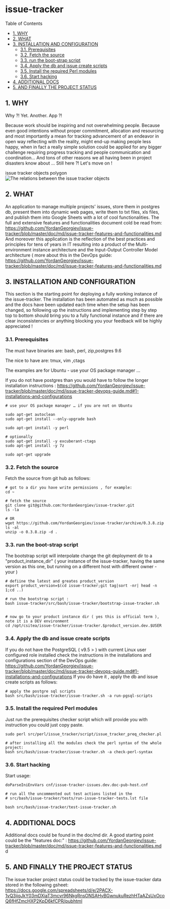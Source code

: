 #  issue-tracker


Table of Contents

  * [1. WHY](#1-why)
  * [2. WHAT ](#2-what-)
  * [3. INSTALLATION AND CONFIGURATION](#3-installation-and-configuration)
    * [3.1. Prerequisites](#31-prerequisites)
    * [3.2. Fetch the source](#32-fetch-the-source)
    * [3.3. run the boot-strap script](#33-run-the-boot-strap-script)
    * [3.4. Apply the db and issue create scripts](#34-apply-the-db-and-issue-create-scripts)
    * [3.5. Install the required Perl modules](#35-install-the-required-perl-modules)
    * [3.6. Start hacking](#36-start-hacking)
  * [4. ADDITIONAL DOCS](#4-additional-docs)
  * [5. AND FINALLY THE PROJECT STATUS](#5-and-finally-the-project-status)


    

## 1. WHY
Why ?! Yet.  Another. App ?!

Because work should be inspiring and not overwhelming people. 
Because even good intentions without proper commitment, allocation and resourcing and most importantly a mean for tracking advancement of an endeavor in open way reflecting with the reality, might end-up making people less happy, when in fact a really simple solution could be applied for any bigger challenge requiring progress tracking and people communication and coordination... And tons of other reasons we all having been in project disasters know about ... Still here ?! Let's move on !


issue tracker objects polygon 
![The relations between the issue tracker objects ](https://raw.githubusercontent.com/YordanGeorgiev/issue-tracker/dev/doc/img/readme/what-is-is.png)    

## 2. WHAT 
An application to manage multiple projects' issues, store them in postgres db, present them into dynamic web pages, write them to txt files, xls files, and publish them into Google Sheets with a lot of cool functionalities. 
The full and extensive features and functionalities document cold be read from:
https://github.com/YordanGeorgiev/issue-tracker/blob/master/doc/md/issue-tracker-features-and-functionalities.md
And moreover this application is the reflection of the best practices and principles for tens of years in IT resulting into a product of the Multi-environment instance architecture and the Input-Output Controller Model architecture ( more about this in the DevOps guide:
https://github.com/YordanGeorgiev/issue-tracker/blob/master/doc/md/issue-tracker-features-and-functionalities.md

    

## 3. INSTALLATION AND CONFIGURATION
This section is the starting point for deploying a fully working instance of the issue-tracker. The installation has been automated as much as possible and the docs have been updated each time when the setup has been changed, so following up the instructions and implementing step by step top to bottom should bring you to a fully functional instance and if there are clear inconsistencies or anything blocking you your feedback will be highly appreciated !

    

### 3.1. Prerequisites
The must have binaries are:
 bash, perl, zip,postgres 9.6

The nice to have are:
 tmux, vim ,ctags

The examples are for Ubuntu - use your OS package manager …

If you do not have postgres than you would have to follow the longer installation instructions :
https://github.com/YordanGeorgiev/issue-tracker/blob/master/doc/md/issue-tracker-devops-guide.md#1-installations-and-configurations

    # use your OS package manager … if you are not on Ubuntu 
    
    sudo apt-get autoclean
    sudo apt-get install --only-upgrade bash
    
    sudo apt-get install -y perl
    
    # optionally 
    sudo apt-get install -y excuberant-ctags
    sudo apt-get install -y 7z
    
    sudo apt-get upgrade

### 3.2. Fetch the source
Fetch the source from git hub as follows:

    # got to a dir you have write permissions , for example:
    cd ~ 
    
    # fetch the source
    git clone git@github.com:YordanGeorgiev/issue-tracker.git
    ls -la 
    
    # OR 
    wget https://github.com/YordanGeorgiev/issue-tracker/archive/0.3.8.zip
    ls -al
    unzip -o 0.3.8.zip -d .

### 3.3. run the boot-strap script
The bootstrap script will interpolate change the git deployment dir to a "product_instance_dir" ( your instance of the issue-tracker, having the same version as this one, but running on a different host with different owner - your )

    # defiine the latest and greates product_version
    export product_version=$(cd issue-tracker;git tag|sort -nr| head -n 1;cd ..)
    
    # run the bootstrap script : 
    bash issue-tracker/src/bash/issue-tracker/bootstrap-issue-tracker.sh
    
    
    # now go to your product instance dir ( yes this is official term ), note it is a DEV environment
    cd /opt/csitea/issue-tracker/issue-tracker.$product_version.dev.$USER
    

### 3.4. Apply the db and issue create scripts
If you do not have the PostgreSQL ( v9.5 &gt; ) with current Linux user configured role installed check the instructions in the installations and configurations section of the DevOps guide:
https://github.com/YordanGeorgiev/issue-tracker/blob/master/doc/md/issue-tracker-devops-guide.md#1-installations-and-configurations
If you do have it , apply the db and issue create scripts as follows:

    # apply the postgre sql scripts
    bash src/bash/issue-tracker/issue-tracker.sh -a run-pgsql-scripts

### 3.5. Install the required Perl modules
Just run the prerequisites checker script which will provide you with instruction you could just copy paste.

    sudo perl src/perl/issue_tracker/script/issue_tracker_preq_checker.pl
    
    # after installing all the modules check the perl syntax of the whole project:
    bash src/bash/issue-tracker/issue-tracker.sh -a check-perl-syntax

### 3.6. Start hacking
Start usage:

    doParseIniEnvVars cnf/issue-tracker-issues.dev.doc-pub-host.cnf
    
    # run all the uncommented out test actions listed in the 
    # src/bash/issue-tracker/tests/run-issue-tracker-tests.lst file
    
    bash src/bash/issue-tracker/test-issue-tracker.sh

## 4. ADDITIONAL DOCS
Additional docs could be found in the doc/md dir. 
A good starting point could be the "features doc:" : 
https://github.com/YordanGeorgiev/issue-tracker/blob/master/doc/md/issue-tracker-features-and-functionalities.md d

    

## 5. AND FINALLY THE PROJECT STATUS
The issue tracker project status could be tracked by the issue-tracker data stored in the following gsheet:
https://docs.google.com/spreadsheets/d/e/2PACX-1vQ3ijqJkY03mDXiaT3mcvr96NkgRnsONSAHyBGwnukuRezhHTaAZsUxOcoQ6fHfZmcHXP2KpD6kfCPR/pubhtml

    

